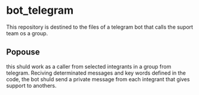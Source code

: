 # bot_telegram
This repository is destined to the files of a telegram bot that calls the suport team os a group.

## Popouse
this shuld work as a caller from selected integrants in a group from telegram.
Reciving determinated messages and key words defined in the code, the bot shuld send a private message from each integrant that gives support to anothers.
